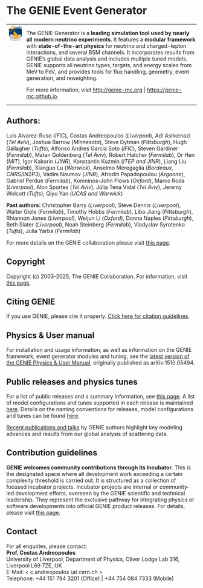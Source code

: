 # The GENIE Event Generator


<table style="border-collapse: collapse; border: none;">
  <tr>
    <td style="border: none; padding-right: 12px; vertical-align: top;">
      <img src="./data/logo/genie_logo.png" alt="GENIE logo" width="300px">
    </td>
    <td style="border: none; padding: 0;">
      <p>
        The GENIE Generator is a <b>leading simulation tool used by nearly all modern neutrino experiments</b>. 
        It features a <b>modular framework</b> with <b>state-of-the-art physics</b> for neutrino and charged-lepton interactions, 
        and several BSM channels. It incorporates results from GENIE’s global data analysis and includes multiple tuned models. 
        GENIE supports all neutrino types, targets, and energy scales from MeV to PeV, 
        and provides tools for flux handling, geometry, event generation, and reweighting.
      </p>
      <p>
        For more information, visit 
        <a href="http://www.genie-mc.org" target="_blank">http://genie-mc.org</a> |
        <a href="https://genie-mc.github.io" target="_blank">https://genie-mc.github.io</a>.
      </p>
    </td>
  </tr>
</table>

## Authors:

Luis Alvarez-Ruso (*IFIC*), Costas Andreopoulos (*Liverpool*), Adi Ashkenazi (*Tel Aviv*), Joshua Barrow (*Minnesota*), Steve Dytman (*Pittsburgh*), Hugh Gallagher (*Tufts*), Alfonso Andres Garcia Soto (*IFIC*), Steven Gardiner (*Fermilab*), Matan Goldenberg (*Tel Aviv*), Robert Hatcher (*Fermilab*), Or Hen (*MIT*), Igor Kakorin (*JINR*), Konstantin Kuzmin (*ITEP and JINR*), Liang Liu (*Fermilab*), Xianguo Lu (*Warwick*), Anselmo Meregaglia (*Bordeaux, CNRS/IN2P3*), Vadim Naumov (*JINR*), Afroditi Papadopoulou (*Argonne*), Gabriel Perdue (*Fermilab*), Komninos-John Plows (*Oxford*), Marco Roda (*Liverpool*), Alon Sportes (*Tel Aviv*), Júlia Tena Vidal (*Tel Aviv*), Jeremy Wolcott (*Tufts*), Qiyu Yan (*UCAS and Warwick*)

**Past authors:** Christopher Barry (*Liverpool*), Steve Dennis (*Liverpool*), Walter Giele (*Fermilab*), Timothy Hobbs (*Fermilab*), Libo Jiang (*Pittsburgh*), Rhiannon Jones (*Liverpool*), Weijun Li (*Oxford*), Donna Naples (*Pittsburgh*), Beth Slater (*Liverpool*), Noah Steinberg (*Fermilab*), Vladyslav Syrotenko (*Tufts*), Julia Yarba (*Fermilab*) 

For more details on the GENIE collaboration please visit [this page](https://genie-mc.github.io/collaboration.html).

## Copyright

Copyright (c) 2003-2025, The GENIE Collaboration. For information, visit [this page](https://genie-mc.github.io/copyright.html).

## Citing GENIE

If you use GENIE, please cite it properly. [Click here for citation guidelines](https://genie-mc.github.io/citing.html).

## Physics & User manual

For installation and usage information, as well as information on the GENIE framework, event generator modules and tuning, 
see the [latest version of the GENIE Physics & User Manual](https://www.overleaf.com/read/rqmbqzzvsvmb#5ab475), originally published as arXiv:1510.05494.

## Public releases and physics tunes

For a list of public releases and a summary information, see [this page](https://genie-mc.github.io/releases.html).
A list of model configurations and tunes supported in each release is maintained [here](https://genie-mc.github.io/tunes.html).
Details on the naming conventions for releases, model configurations and tunes can be found [here](https://genie-mc.github.io/naming_conventions.html).

[Recent publications and talks](https://genie-mc.github.io/pub.html) 
by GENIE authors highlight key modeling advances and results from our global analysis of scattering data.

## Contribution guidelines

**GENIE welcomes community contributions through its Incubator**. This is the designated space where all development work exceeding a certain complexity threshold is carried out. It is structured as a collection of focused incubator projects. Incubator projects are internal or community-led development efforts, overseen by the GENIE scientific and technical leadership. They represent the exclusive pathway for integrating physics or software developments into official GENIE product releases. For details, please visit [this page](https://genie-mc.github.io/incubator.html).

## Contact

For all enquiries, please contact: <br />
**Prof. Costas Andreopoulos** <br />
University of Liverpool, Department of Physics, Oliver Lodge Lab 316,  Liverpool L69 7ZE, UK  <br />
E-Mail: < c.andreopoulos \at cern.ch > <br />
Telephone: +44 151 794 3201 (Office) | +44 754 084 7333 (Mobile)
